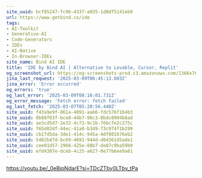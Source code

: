 ```yaml
---
site_uuid: bcf85247-fc96-4337-a035-1d8df5141eb9
url: https://www.getbind.co/ide
tags:
- AI-Toolkit
- Generative-AI
- Code-Generators
- IDEs
- AI-Native
- In-Browser-IDEs
site_name: Bind AI IDE
title: 'IDE by Bind AI | Alternative to Lovable, Cursor, Replit'
og_screenshot_url: https://og-screenshots-prod.s3.amazonaws.com/1366x768/80/false/821d2f71b0b3f450add5a7747eaec1da1356b2cd9ccd286965901a43b589ac4e.jpeg
jina_last_request: '2025-03-09T06:45:13.603Z'
jina_error: 'Error occurred'
og_errors: 'true'
og_last_error: '2025-03-09T08:16:01.731Z'
og_error_message: 'Fetch error: fetch failed'
og_last_fetch: '2025-03-07T05:20:56.440Z'
site_uuid: f43a9e9f-861a-4091-aab6-fdc576f1b4b3
site_uuid: 0b88f03f-bce0-44b7-96c3-0bdc0904b8ad
site_uuid: ae3cd5d7-2e32-4c73-9c1b-76bcfe2c275c
site_uuid: f65d03df-44ec-41a8-b3d9-73c974f1b299
site_uuid: cb17d5da-3de1-414c-945a-4df801676eb2
site_uuid: 5402b47d-bc69-4691-944d-d04361d5ade1
site_uuid: cee01d57-2966-425e-88b7-de87c9ba59b9
site_uuid: efd4307e-dceb-4c25-a627-0e77b6ee9a61
---
```


https://youtu.be/_0eBjpNdarE?si=TDcZTby0LTbv_tPa
